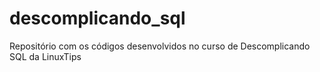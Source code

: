 # descomplicando_sql
Repositório com os códigos desenvolvidos no curso de Descomplicando SQL da LinuxTips
